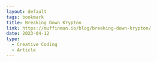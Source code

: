 ```yaml
---
layout: default
tags: bookmark
title: Breaking Down Krypton
link: https://muffinman.io/blog/breaking-down-krypton/
date: 2023-04-12
type:
  - Creative Coding
  - Article
---
```


